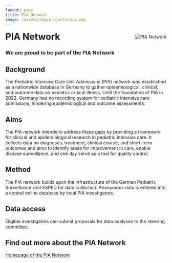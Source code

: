 ```yaml
---
layout: page
title: PIA Network
image: /assets/img/projects/pia.png
---
```


<style>

/* Container for header and image */
.header-container {
  display: flex;
  justify-content: space-between;
  align-items: center;
  margin-bottom: 20px;
}

/* Style for the corner image */
.corner-image {
  max-width: 200px;
  max-height: 150px;
  object-fit: contain;
}

/* Override default header margins */
.header-container h1 {
  margin: 0;
}

/* Hide the default page title - we'll add our own in the flex container */
.page-title {
  display: none;
}
</style>

<!-- Custom header with image aligned to title -->
<div class="header-container">
  <h1>PIA Network</h1>
  <img src="{{ '/assets/img/projects/pia.png' | relative_url }}" alt="PIA Network" class="corner-image">
</div>


### We are proud to be part of the PIA Network

## Background
The Pediatric Intensive Care Unit Admissions (PIA) network was established as a nationwide database in Germany to gather epidemiological, clinical, and outcome data on pediatric critical illness. Until the foundation of PIA in 2022, Germany had no recording system for pediatric intensive care admissions, hindering epidemiological and outcome assessments. 

## Aims
The PIA network intends to address these gaps by providing a framework for clinical and epidemiological research in pediatric intensive care. It collects data on diagnoses, treatment, clinical course, and short-term outcomes and aims to identify areas for improvement in care, enable disease surveillance, and one day serve as a tool for quality control. 

## Method 
The PIA network builds upon the infrastructure of the German Pediatric Surveillance Unit ESPED for data collection. Anonymous data is entered into a central online database by local PIA investigators. 

## Data access
Eligible investigators can submit proposals for data analyses to the steering committee.

## Find out more about the PIA Network
[Homepage of the PIA Network](https://www.unimedizin-mainz.de/pia/home/home.html)
